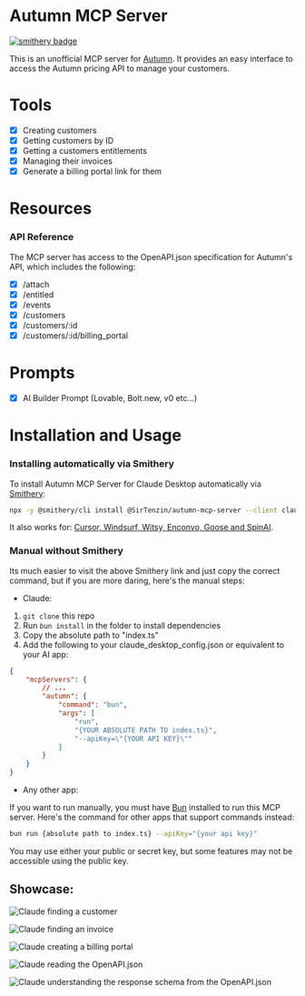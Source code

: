 # Autumn MCP Server

[![smithery badge](https://smithery.ai/badge/@SirTenzin/autumn-mcp-server)](https://smithery.ai/server/@SirTenzin/autumn-mcp-server)

This is an unofficial MCP server for [Autumn](https://useautumn.com). It provides an easy interface to access the Autumn pricing API to manage your customers.

# Tools

- [x] Creating customers
- [x] Getting customers by ID
- [x] Getting a customers entitlements
- [x] Managing their invoices
- [x] Generate a billing portal link for them

# Resources

### API Reference

The MCP server has access to the OpenAPI.json specification for Autumn's API, which includes the following:

- [x] /attach
- [x] /entitled
- [x] /events
- [x] /customers
- [x] /customers/:id
- [x] /customers/:id/billing_portal

# Prompts

- [x] AI Builder Prompt (Lovable, Bolt.new, v0 etc...)

# Installation and Usage

### Installing automatically via Smithery

To install Autumn MCP Server for Claude Desktop automatically via [Smithery](https://smithery.ai/server/@SirTenzin/autumn-mcp-server):

```bash
npx -y @smithery/cli install @SirTenzin/autumn-mcp-server --client claude
```

It also works for: [Cursor, Windsurf, Witsy, Enconvo, Goose and SpinAI](https://smithery.ai/server/@SirTenzin/autumn-mcp-server).

### Manual without Smithery

Its much easier to visit the above Smithery link and just copy the correct command, but if you are more daring, here's the manual steps:

- Claude:

1. `git clone` this repo
2. Run `bun install` in the folder to install dependencies
3. Copy the absolute path to "index.ts"
4. Add the following to your claude_desktop_config.json or equivalent to your AI app:

```json
{
	"mcpServers": {
        // ...
		"autumn": {
			"command": "bun",
			"args": [
				"run",
				"{YOUR ABSOLUTE PATH TO index.ts}",
				"--apiKey=\"{YOUR API KEY}\""
			]
		}
	}
}
```

- Any other app:

If you want to run manually, you must have [Bun](https://bun.sh/) installed to run this MCP server.
Here's the command for other apps that support commands instead:
```bash
bun run {absolute path to index.ts} --apiKey="{your api key}"
```

You may use either your public or secret key, but some features may not be accessible using the public key.

## Showcase:

![Claude finding a customer](https://i.imgur.com/lvTMJ2m.png)

![Claude finding an invoice](https://i.imgur.com/z41HOwH.png)

![Claude creating a billing portal](https://i.imgur.com/gbzuWpR.png)

![Claude reading the OpenAPI.json](https://i.imgur.com/DbSmNPv.png)

![Claude understanding the response schema from the OpenAPI.json](https://i.imgur.com/ANuUcDs.png)